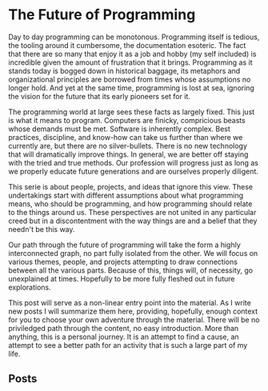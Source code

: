 # The Future of Programming

Day to day programming can be monotonous. Programming itself is tedious, the tooling around it cumbersome, the documentation esoteric. The fact that there are so many that enjoy it as a job and hobby (my self included) is incredible given the amount of frustration that it brings. Programming as it stands today is bogged down in historical baggage, its metaphors and organizational principles are borrowed from times whose assumptions no longer hold. And yet at the same time, programming is lost at sea, ignoring the vision for the future that its early pioneers set for it.

The programming world at large sees these facts as largely fixed. This just is what it means to program. Computers are finicky, compricious beasts whose demands must be met. Software is inherently complex. Best practices, discipline, and know-how can take us further than where we currently are, but there are no silver-bullets. There is no new technology that will dramatically improve things. In general, we are better off staying with the tried and true methods. Our profession will progress just as long as we properly educate future generations and are ourselves properly diligent.

This serie is about people, projects, and ideas that ignore this view. These undertakings start with different assumptions about what programming means, who should be programming, and how programming should relate to the things around us. These perspectives are not united in any particular creed but in a discontentment with the way things are and a belief that they needn't be this way.

Our path through the future of programming will take the form a highly interconnected graph, no part fully isolated from the other. We will focus on various themes, people, and projects attempting to draw connections between all the various parts. Because of this, things will, of necessity, go unexplained at times. Hopefully to be more fully fleshed out in future explorations.

This post will serve as a non-linear entry point into the material. As I write new posts I will summarize them here, providing, hopefully, enough context for you to choose your own adventure through the material. There will be no priviledged path through the content, no easy introduction. More than anything, this is a personal journey. It is an attempt to find a cause, an attempt to see a better path for an activity that is such a large part of my life.

## Posts

